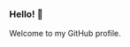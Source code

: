 ### Hello! 👋

Welcome to my GitHub profile.
<!--
### Hi there 👋

- 📫 How to reach me: [LinkedIn][LinkedIn] | [Email][Email] | [Telegram][Telegram]

<p align="center">
  <a href="https://github.com/slavanorthern">
    <img src="http://github-profile-summary-cards.vercel.app/api/cards/profile-details?username=slavanorthern&theme=transparent" />
  </a>
  <a href="https://github.com/slavanorthern">
    <img src="https://github-readme-stats.vercel.app/api/top-langs/?username=slavanorthern&langs_count=3&card_width=700&hide_border=true&theme=transparent" />
  </a>
</p>

[LinkedIn]: https://www.linkedin.com/in/vladislav-science
[Email]: mailto:v.v.ozhiganov@gmail.com
[Telegram]: https://t.me/slava_vlad

<!--
**slavanorthern/slavanorthern** is a ✨ _special_ ✨ repository because its `README.md` (this file) appears on your GitHub profile.

Here are some ideas to get you started:

- 🔭 I’m currently working on ...
- 🌱 I’m currently learning ...
- 👯 I’m looking to collaborate on ...
- 🤔 I’m looking for help with ...
- 💬 Ask me about ...
- 📫 How to reach me: ...
- 😄 Pronouns: ...
- ⚡ Fun fact: ...
-->
